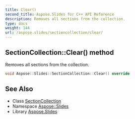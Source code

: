 ```yaml
---
title: Clear()
second_title: Aspose.Slides for C++ API Reference
description: Removes all sections from the collection.
type: docs
weight: 144
url: /aspose.slides/sectioncollection/clear/
---
```

## SectionCollection::Clear() method


Removes all sections from the collection.

```cpp
void Aspose::Slides::SectionCollection::Clear() override
```

## See Also

* Class [SectionCollection](../)
* Namespace [Aspose::Slides](../../)
* Library [Aspose.Slides](../../../)